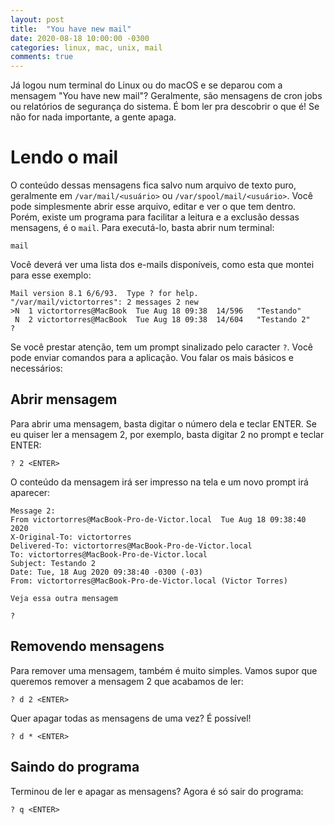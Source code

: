 ```yaml
---
layout: post
title:  "You have new mail"
date: 2020-08-18 10:00:00 -0300
categories: linux, mac, unix, mail
comments: true
---
```

Já logou num terminal do Linux ou do macOS e se deparou com a mensagem "You have new mail"?
Geralmente, são mensagens de cron jobs ou relatórios de segurança do sistema.
É bom ler pra descobrir o que é! Se não for nada importante, a gente apaga.

# Lendo o mail

O conteúdo dessas mensagens fica salvo num arquivo de texto puro,
geralmente em `/var/mail/<usuário>` ou `/var/spool/mail/<usuário>`.
Você pode simplesmente abrir esse arquivo, editar e ver o que tem dentro.
Porém, existe um programa para facilitar a leitura e a exclusão dessas mensagens,
é o `mail`. Para executá-lo, basta abrir num terminal:

```shell
mail
```

Você deverá ver uma lista dos e-mails disponíveis,
como esta que montei para esse exemplo:

```shell
Mail version 8.1 6/6/93.  Type ? for help.
"/var/mail/victortorres": 2 messages 2 new
>N  1 victortorres@MacBook  Tue Aug 18 09:38  14/596   "Testando"
 N  2 victortorres@MacBook  Tue Aug 18 09:38  14/604   "Testando 2"
?
```

Se você prestar atenção, tem um prompt sinalizado pelo caracter `?`.
Você pode enviar comandos para a aplicação.
Vou falar os mais básicos e necessários:

## Abrir mensagem

Para abrir uma mensagem, basta digitar o número dela e teclar ENTER.
Se eu quiser ler a mensagem 2, por exemplo, basta digitar 2 no prompt e teclar ENTER:

```shell
? 2 <ENTER>
```

O conteúdo da mensagem irá ser impresso na tela e um novo prompt irá aparecer:

```shell
Message 2:
From victortorres@MacBook-Pro-de-Victor.local  Tue Aug 18 09:38:40 2020
X-Original-To: victortorres
Delivered-To: victortorres@MacBook-Pro-de-Victor.local
To: victortorres@MacBook-Pro-de-Victor.local
Subject: Testando 2
Date: Tue, 18 Aug 2020 09:38:40 -0300 (-03)
From: victortorres@MacBook-Pro-de-Victor.local (Victor Torres)

Veja essa outra mensagem

?
```

## Removendo mensagens

Para remover uma mensagem, também é muito simples.
Vamos supor que queremos remover a mensagem 2 que acabamos de ler:

```shell
? d 2 <ENTER>
```

Quer apagar todas as mensagens de uma vez? É possível!

```shell
? d * <ENTER>
```

## Saindo do programa

Terminou de ler e apagar as mensagens? Agora é só sair do programa:

```shell
? q <ENTER>
```
